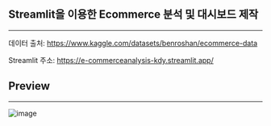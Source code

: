 ## **Streamlit을 이용한 Ecommerce 분석 및 대시보드 제작**
***

데이터 출처: https://www.kaggle.com/datasets/benroshan/ecommerce-data

Streamlit 주소: https://e-commerceanalysis-kdy.streamlit.app/

## **Preview**
***
  
  ![image](https://github.com/goodlucktokdy/E-Commerce_Analysis_plotly_streamlit/assets/148170828/b0e52249-615e-434b-a58f-225a3df8dfef)
